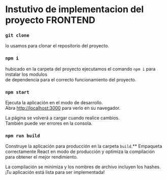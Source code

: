 # Instutivo de implementacion del proyecto FRONTEND
### `git clone`
lo usamos para clonar el repositorio del proyecto.

### `npm i`
hubicado en la carpeta del proyecto ejecutamos el comando `npm i` para instalar los modulos\
de dependencia para el correcto funcionamiento del proyecto.

### `npm start`
Ejecuta la aplicación en el modo de desarrollo.\
Abra [http://localhost:3000](http://localhost:3000) para verlo en su navegador.

La página se volverá a cargar cuando realice cambios.\
También puede ver errores en la consola.

### `npm run build`

Construye la aplicación para producción en la carpeta `build`.\**
Empaqueta correctamente React en modo de producción y optimiza la compilación para obtener el mejor rendimiento.

La compilación se minimiza y los nombres de archivo incluyen los hashes.\
¡Tu aplicación está lista para ser implementada!